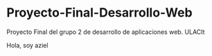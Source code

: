 # Proyecto-Final-Desarrollo-Web
Proyecto Final del grupo 2 de desarrollo de aplicaciones web. ULACIt


Hola, soy aziel
